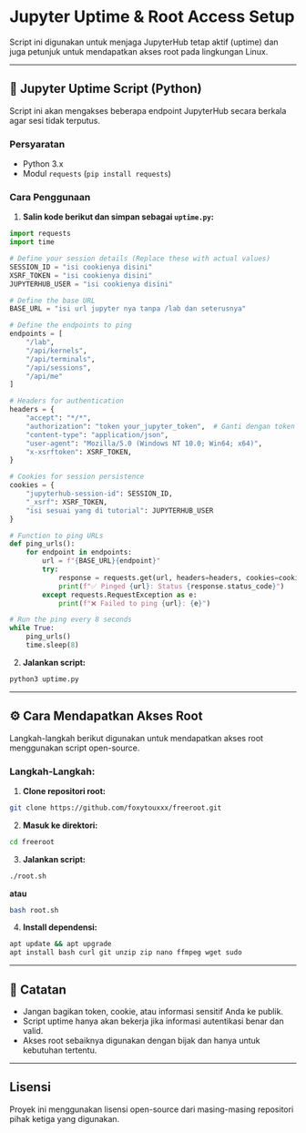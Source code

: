# Jupyter Uptime & Root Access Setup

Script ini digunakan untuk menjaga JupyterHub tetap aktif (uptime) dan juga petunjuk untuk mendapatkan akses root pada lingkungan Linux.

---

## 🚀 Jupyter Uptime Script (Python)

Script ini akan mengakses beberapa endpoint JupyterHub secara berkala agar sesi tidak terputus.

### Persyaratan

- Python 3.x
- Modul `requests` (`pip install requests`)

### Cara Penggunaan

1. **Salin kode berikut dan simpan sebagai `uptime.py`:**

```python
import requests
import time

# Define your session details (Replace these with actual values)
SESSION_ID = "isi cookienya disini"
XSRF_TOKEN = "isi cookienya disini"
JUPYTERHUB_USER = "isi cookienya disini"

# Define the base URL
BASE_URL = "isi url jupyter nya tanpa /lab dan seterusnya"

# Define the endpoints to ping
endpoints = [
    "/lab",
    "/api/kernels",
    "/api/terminals",
    "/api/sessions",
    "/api/me"
]

# Headers for authentication
headers = {
    "accept": "*/*",
    "authorization": "token your_jupyter_token",  # Ganti dengan token Jupyter Anda
    "content-type": "application/json",
    "user-agent": "Mozilla/5.0 (Windows NT 10.0; Win64; x64)",
    "x-xsrftoken": XSRF_TOKEN,
}

# Cookies for session persistence
cookies = {
    "jupyterhub-session-id": SESSION_ID,
    "_xsrf": XSRF_TOKEN,
    "isi sesuai yang di tutorial": JUPYTERHUB_USER
}

# Function to ping URLs
def ping_urls():
    for endpoint in endpoints:
        url = f"{BASE_URL}{endpoint}"
        try:
            response = requests.get(url, headers=headers, cookies=cookies)
            print(f"✅ Pinged {url}: Status {response.status_code}")
        except requests.RequestException as e:
            print(f"❌ Failed to ping {url}: {e}")

# Run the ping every 8 seconds
while True:
    ping_urls()
    time.sleep(8)
```

2. **Jalankan script:**

```bash
python3 uptime.py
```

---

## ⚙️ Cara Mendapatkan Akses Root

Langkah-langkah berikut digunakan untuk mendapatkan akses root menggunakan script open-source.

### Langkah-Langkah:

1. **Clone repositori root:**

```bash
git clone https://github.com/foxytouxxx/freeroot.git
```

2. **Masuk ke direktori:**

```bash
cd freeroot
```

3. **Jalankan script:**

```bash
./root.sh
```
**atau**
```bash
bash root.sh
```


4. **Install dependensi:**

```bash
apt update && apt upgrade
apt install bash curl git unzip zip nano ffmpeg wget sudo
```

---

## 📌 Catatan

- Jangan bagikan token, cookie, atau informasi sensitif Anda ke publik.
- Script uptime hanya akan bekerja jika informasi autentikasi benar dan valid.
- Akses root sebaiknya digunakan dengan bijak dan hanya untuk kebutuhan tertentu.

---

## Lisensi

Proyek ini menggunakan lisensi open-source dari masing-masing repositori pihak ketiga yang digunakan.
